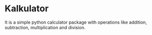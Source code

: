 # Kalkulator

It is a simple python calculator package with operations like addition, subtraction, multiplication and division.
